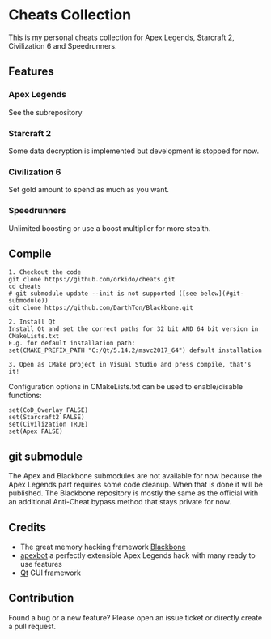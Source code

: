 # Cheats Collection

This is my personal cheats collection for Apex Legends, Starcraft 2, Civilization 6 and Speedrunners.

## Features

### Apex Legends

See the subrepository

### Starcraft 2

Some data decryption is implemented but development is stopped for now.

### Civilization 6

Set gold amount to spend as much as you want.

### Speedrunners

Unlimited boosting or use a boost multiplier for more stealth.

## Compile

```
1. Checkout the code
git clone https://github.com/orkido/cheats.git
cd cheats
# git submodule update --init is not supported ([see below](#git-submodule))
git clone https://github.com/DarthTon/Blackbone.git

2. Install Qt
Install Qt and set the correct paths for 32 bit AND 64 bit version in CMakeLists.txt
E.g. for default installation path:
set(CMAKE_PREFIX_PATH "C:/Qt/5.14.2/msvc2017_64") default installation

3. Open as CMake project in Visual Studio and press compile, that's it!
```

Configuration options in CMakeLists.txt can be used to enable/disable functions:
```
set(CoD_Overlay FALSE)
set(Starcraft2 FALSE)
set(Civilization TRUE)
set(Apex FALSE)
```

## git submodule
The Apex and Blackbone submodules are not available for now because the Apex Legends part requires some code cleanup. When that is done it will be published.
The Blackbone repository is mostly the same as the official with an additional Anti-Cheat bypass method that stays private for now.

## Credits

- The great memory hacking framework [Blackbone](https://github.com/DarthTon/Blackbone)
- [apexbot](https://github.com/CasualX/apexbot) a perfectly extensible Apex Legends hack with many ready to use features
- [Qt](https://www.qt.io/) GUI framework

## Contribution

Found a bug or a new feature? Please open an issue ticket or directly create a pull request.
